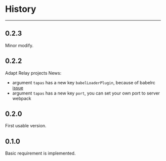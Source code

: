 # History

---

## 0.2.3

Minor modify.

## 0.2.2

Adapt Relay projects
News:
  * argument `tapas` has a new key `babelLoaderPlugin`, because of babelrc [issue](https://phabricator.babeljs.io/T2529)
  * argument `tapas` has a new key `port`, you can set your own port to server webpack

## 0.2.0

First usable version.

## 0.1.0

Basic requirement is implemented.


